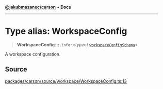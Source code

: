 [**@jakubmazanec/carson**](../README.md) • **Docs**

---

# Type alias: WorkspaceConfig

> **WorkspaceConfig**: `z.infer`\<_typeof_
> [`workspaceConfigSchema`](../variables/workspaceConfigSchema.md)\>

A workspace configuration.

## Source

[packages/carson/source/workspace/WorkspaceConfig.ts:13](https://github.com/jakubmazanec/js-tools/blob/4653f1571319b3537b5a901a19e171562b7727e5/packages/carson/source/workspace/WorkspaceConfig.ts#L13)

